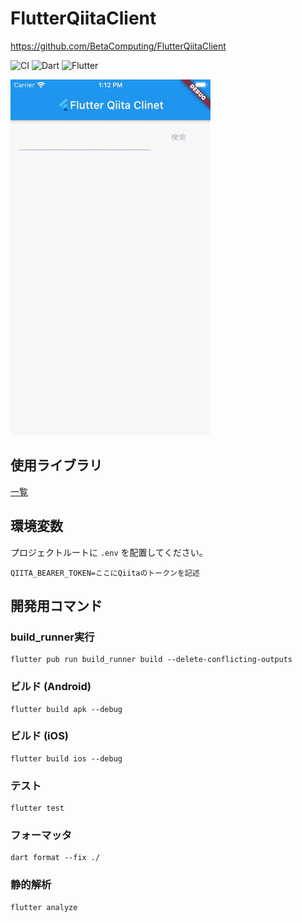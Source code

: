 # FlutterQiitaClient

https://github.com/BetaComputing/FlutterQiitaClient

![CI](https://github.com/BetaComputing/FlutterQiitaClient/workflows/CI/badge.svg)
![Dart](https://img.shields.io/static/v1?label=language&message=Dart&color=00B4AB)
![Flutter](https://img.shields.io/static/v1?label=framework&message=Flutter&color=46CAF9)

![image](image.gif)

## 使用ライブラリ

[一覧](LIBRARIES.md)

## 環境変数

プロジェクトルートに `.env` を配置してください。

```
QIITA_BEARER_TOKEN=ここにQiitaのトークンを記述

```

## 開発用コマンド

### build_runner実行

```
flutter pub run build_runner build --delete-conflicting-outputs
```

### ビルド (Android)

```
flutter build apk --debug
```

### ビルド (iOS)

```
flutter build ios --debug
```

### テスト

```
flutter test
```

### フォーマッタ

```
dart format --fix ./
```

### 静的解析

```
flutter analyze
```
